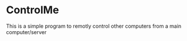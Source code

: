 ControlMe
=========

This is a simple program to remotly control other computers from a main computer/server
